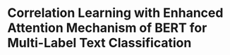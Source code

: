 # Correlation Learning with Enhanced Attention Mechanism of BERT for Multi-Label Text Classification

